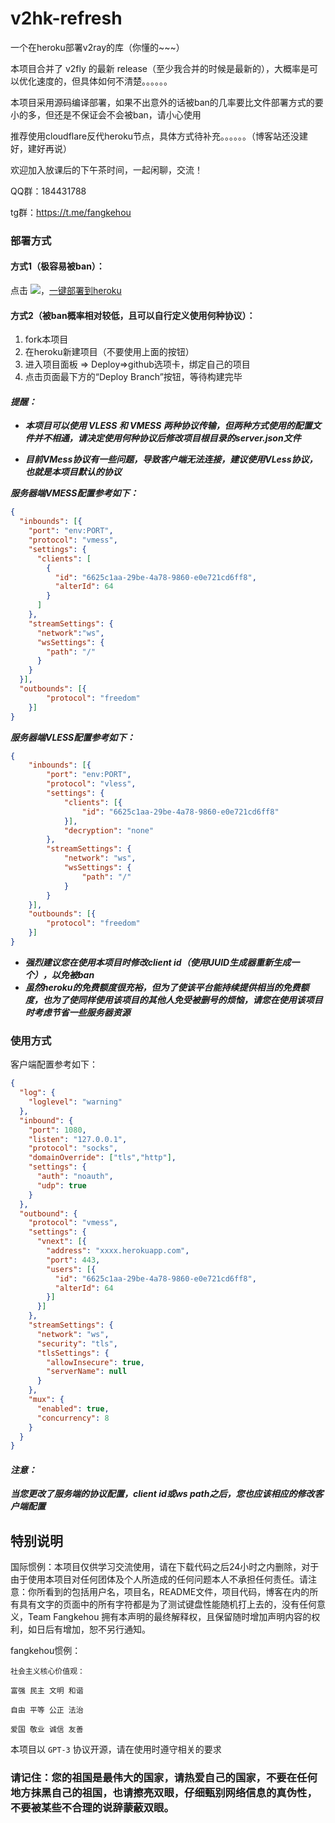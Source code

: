 # v2hk-refresh
一个在heroku部署v2ray的库（你懂的~~~）

本项目合并了 v2fly 的最新 release（至少我合并的时候是最新的），大概率是可以优化速度的，但具体如何不清楚。。。。。。

本项目采用源码编译部署，如果不出意外的话被ban的几率要比文件部署方式的要小的多，但还是不保证会不会被ban，请小心使用

推荐使用cloudflare反代heroku节点，具体方式待补充。。。。。。（博客站还没建好，建好再说）

欢迎加入放课后的下午茶时间，一起闲聊，交流！

QQ群：184431788

tg群：https://t.me/fangkehou

### 部署方式

#### 方式1（极容易被ban）：

点击 [![](https://www.herokucdn.com/deploy/button.png)](https://heroku.com/deploy?template=https://github.com/fangkehou-team/v2hk-refresh)，[一键部署到heroku](https://heroku.com/deploy?template=https://github.com/fangkehou-team/v2hk-refresh)

#### 方式2（被ban概率相对较低，且可以自行定义使用何种协议）：

1. fork本项目
2. 在heroku新建项目（不要使用上面的按钮）
3. 进入项目面板 => Deploy=>github选项卡，绑定自己的项目
4. 点击页面最下方的“Deploy Branch”按钮，等待构建完毕

#### ___提醒：___

- ___本项目可以使用 VLESS 和 VMESS 两种协议传输，但两种方式使用的配置文件并不相通，请决定使用何种协议后修改项目根目录的server.json文件___

- ___目前VMess协议有一些问题，导致客户端无法连接，建议使用VLess协议，也就是本项目默认的协议___


___服务器端VMESS配置参考如下：___

```json
{
  "inbounds": [{
    "port": "env:PORT",
    "protocol": "vmess",
    "settings": {
      "clients": [
        {
          "id": "6625c1aa-29be-4a78-9860-e0e721cd6ff8",
          "alterId": 64
        }
      ]
    },
    "streamSettings": {
      "network":"ws",
      "wsSettings": {
        "path": "/"
      }
    }
  }],
  "outbounds": [{
        "protocol": "freedom"
    }]
}
```

___服务器端VLESS配置参考如下：___

```json
{
    "inbounds": [{
        "port": "env:PORT",
        "protocol": "vless",
        "settings": {
            "clients": [{
                "id": "6625c1aa-29be-4a78-9860-e0e721cd6ff8"
            }],
            "decryption": "none"
        },
        "streamSettings": {
            "network": "ws",
            "wsSettings": {
                "path": "/"
            }
        }
    }],
    "outbounds": [{
        "protocol": "freedom"
    }]
}
```



- ___强烈建议您在使用本项目时修改client id（使用UUID生成器重新生成一个），以免被ban___
- ___虽然heroku的免费额度很充裕，但为了使该平台能持续提供相当的免费额度，也为了使同样使用该项目的其他人免受被删号的烦恼，请您在使用该项目时考虑节省一些服务器资源___

### 使用方式

客户端配置参考如下：

```json
{
  "log": {
    "loglevel": "warning"
  },
  "inbound": {
    "port": 1080,
    "listen": "127.0.0.1",
    "protocol": "socks",
    "domainOverride": ["tls","http"],
    "settings": {
      "auth": "noauth",
      "udp": true
    }
  },
  "outbound": {
    "protocol": "vmess",
    "settings": {
      "vnext": [{
        "address": "xxxx.herokuapp.com",
        "port": 443,
        "users": [{
          "id": "6625c1aa-29be-4a78-9860-e0e721cd6ff8",
          "alterId": 64
        }]
      }]
    },
    "streamSettings": {
      "network": "ws",
      "security": "tls",
      "tlsSettings": {
        "allowInsecure": true,
        "serverName": null
      }
    },
    "mux": {
      "enabled": true,
      "concurrency": 8
    }
  }
}
```

####  ___注意：___

___当您更改了服务端的协议配置，client id或ws path之后，您也应该相应的修改客户端配置___

## 特别说明

国际惯例：本项目仅供学习交流使用，请在下载代码之后24小时之内删除，对于由于使用本项目对任何团体及个人所造成的任何问题本人不承担任何责任。请注意：你所看到的包括用户名，项目名，README文件，项目代码，博客在内的所有具有文字的页面中的所有字符都是为了测试键盘性能随机打上去的，没有任何意义，Team Fangkehou 拥有本声明的最终解释权，且保留随时增加声明内容的权利，如日后有增加，恕不另行通知。

fangkehou惯例：

```
社会主义核心价值观：

富强 民主 文明 和谐

自由 平等 公正 法治

爱国 敬业 诚信 友善
```

本项目以 `GPT-3` 协议开源，请在使用时遵守相关的要求

### 请记住：您的祖国是最伟大的国家，请热爱自己的国家，不要在任何地方抹黑自己的祖国，也请擦亮双眼，仔细甄别网络信息的真伪性，不要被某些不合理的说辞蒙蔽双眼。
